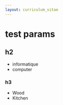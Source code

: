 ```yaml
---
layout: curriculum_vitae
---
```

# test params
<span style="display: hidden;" data-jl-areas="informatique computer">

  ## h2
- informatique
- computer
</span>
<span style="display: hidden;" data-jl-areas="wood kitchen">

### h3
- Wood
- Kitchen
</span>
